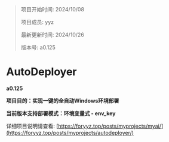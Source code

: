 ﻿> 项目开始时间: 2024/10/08
>
> 项目成员: yyz
>
> 最新更新时间: 2024/10/26
>
> 版本号: a0.125

# AutoDeployer

**a0.125**

**项目目的：实现一键的全自动Windows环境部署**

**当前版本支持部署模式：环境变量式 - env_key**

详细项目说明请查看: [https://foryyz.top/posts/myprojects/myai/](https://foryyz.top/posts/myprojects/autodeployer/)
